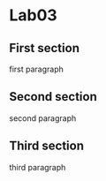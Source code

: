 # Lab03

## First section
first paragraph

## Second section
second paragraph

## Third section
third paragraph
